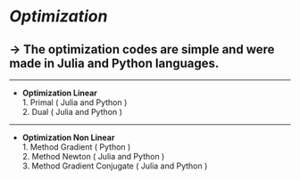 # *Optimization*
-> The optimization codes are simple and were made in Julia and Python languages.
----
----
* **Optimization Linear**\
         1. Primal ( Julia and Python )\
         2. Dual   ( Julia and Python )
----

* **Optimization Non Linear**\
         1. Method Gradient ( Python )\
         2. Method Newton   ( Julia and Python )\
         3. Method Gradient Conjugate ( Julia and Python ) 
